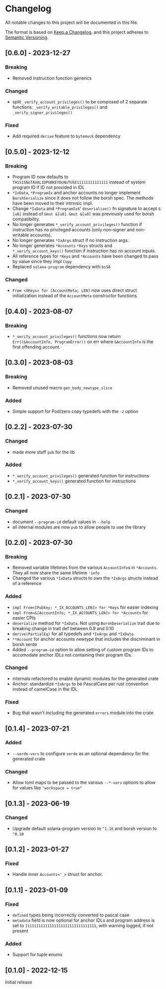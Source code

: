 # Changelog

All notable changes to this project will be documented in this file.

The format is based on [Keep a Changelog](https://keepachangelog.com/en/1.0.0/),
and this project adheres to [Semantic Versioning](https://semver.org/spec/v2.0.0.html).

## [0.6.0] - 2023-12-27

### Breaking

- Removed instruction function generics

### Changed

- split `_verify_account_privileges()` to be composed of 2 separate functions: `_verify_writable_privileges()` and `_verify_signer_privileges()`

### Fixed

- Add required `derive` feature to `bytemuck` dependency

## [0.5.0] - 2023-12-12

### Breaking

- Program ID now defaults to `TH1S1SNoTAVAL1DPUBKEYDoNoTUSE11111111111111` instead of system program ID if ID not provided in IDL
- `*IxData`, `*ProgramIx` and anchor accounts no longer implement `BorshSerialize` since it does not follow the borsh spec. The methods have been moved to their intrinsic impl.
- Change `*IxData` and `*ProgramIx`s' `deserialize()` fn signature to accept `&[u8]` instead of `&mut &[u8]`. `&mut &[u8]` was previously used for borsh compatibility.
- No longer generates `*_verify_account_privileges()` function if instruction has no privileged accounts (only non-signer and non-writable accounts).
- No longer generates `*IxArgs` struct if no instruction args.
- No longer generates `*Accounts` `*Keys` structs and `*_verify_account_keys()` function if instruction has no account inputs.
- All reference types for `*Keys` and `*Accounts` have been changed to pass by value since they impl `Copy`
- Replaced `solana-program` dependency with `bs58`

### Changed

- `From <XKeys> for [AccountMeta; LEN]` now uses direct struct initialization instead of the `AccountMeta` constructor functions

## [0.4.0] - 2023-08-07

### Breaking

- `*_verify_account_privileges()` functions now return `Err((&AccountInfo, ProgramError))` on err where `&AccountInfo` is the first offending account.

## [0.3.0] - 2023-08-03

### Breaking

- Removed unused macro `gen_body_newtype_slice`

### Added

- Simple support for Pod/zero copy typedefs with the `-z` option

## [0.2.2] - 2023-07-30

### Changed

- made more stuff `pub` for the lib

### Added

- `*_verify_account_privileges()` generated function for instructions
- `*_verify_account_keys()` generated function for instructions

## [0.2.1] - 2023-07-30

### Changed

- document `--program-id` default values in `--help`
- all internal modules are now `pub` to allow people to use the library

## [0.2.0] - 2023-07-30

### Breaking

- Removed variable lifetimes from the various `AccountInfo`s in `*Accounts`. They all now share the same lifetime `'info`
- Changed the various `*IxData` structs to own the `*IxArgs` structs instead of a reference

### Added

- `impl From<[Pubkey; *_IX_ACCOUNTS_LEN]> for *Keys` for easier indexing
- `impl From<&[AccountInfo; *_IX_ACCOUNTS_LEN]> for *Accounts` for easier CPIs
- `deserialize` method for `*IxData`. Not using `BorshDeserialize` trait due to breaking change in trait def between 0.9 and 0.10
- `derive(PartialEq)` for all typedefs and `*IxArgs` and `*IxData`
- `**Account` for anchor accounts newtype that includes the discriminant in borsh serde
- Added `--program-id` option to allow setting of custom program IDs to accomodate anchor IDLs not containing their program IDs.

### Changed

- internals refactored to enable dynamic modules for the generated crate
- Anchor: standardize `*IxArgs` to be PascalCase per rust convention instead of camelCase in the IDL

### Fixed

- Bug that wasn't including the generated `errors` module into the crate

## [0.1.4] - 2023-07-21

### Added

- `--serde-vers` to configure `serde` as an optional dependency for the generated crate

### Changed

- Allow toml maps to be passed to the various `--*-vers` options to allow for values like `"workspace = true"`

## [0.1.3] - 2023-06-19

### Changed

- Upgrade default solana-program version to `^1.16` and borsh version to `^0.10`

## [0.1.2] - 2023-01-27

### Fixed

- Handle inner `Accounts<'_>` struct for anchor.

## [0.1.1] - 2023-01-09

### Fixed

- `defined` types being incorrectly converted to pascal case
- `metadata` field is now optional for anchor IDLs and program address is set to `11111111111111111111111111111111`, with warning logged, if not present

### Added

- Support for tuple enums

## [0.1.0] - 2022-12-15

Initial release
